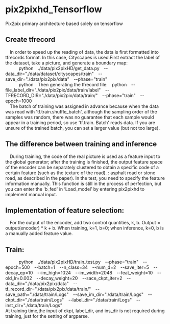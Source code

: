# pix2pixhd_Tensorflow
Pix2pix primary architecture based solely on tensorflow
## Create tfrecord
&#8195;In order to speed up the reading of data, the data is first formatted into tfrecords format. In this case, Cityscapes is used.First extract the label of the dataset, take a picture, and generate a boundary map:<br>
&#8195;&#8195;&#8195;python&#8195;./data/pix2pixHD/get_data.py&#8195;--data_dir="./data/dataset/cityscapes/train"&#8195;--save_dir="./data/pix2pix/data"&#8195;--phase="train"<br>
&#8195;&#8195;&#8195;python&#8195;Then generating the tfrecord file:&#8195;python&#8195;--file_label_dir="./data/pix2pix/data/train/label"&#8195;--TFRECORD_DIR="./data/pix2pix/data/train/"&#8195;--phase="train"&#8195;--epoch=1000<br>
&#8195;The batch of training was assigned in advance because when the data was read with 'tf.train.shuffle_batch', although the sampling order of the samples was random, there was no guarantee that each sample would appear in a training period, so use 'tf.train. Batch' reads data. If you are unsure of the trained batch, you can set a larger value (but not too large).<br>
## The difference between training and inference
&#8195;During training, the code of the real picture is used as a feature input to the global generator; after the training is finished, the output feature space of the encoder can be separately clustered to obtain a specific code of a certain feature (such as the texture of the road). : asphalt road or stone road, as described in the paper). In the test, you need to specify the feature information manually. This function is still in the process of perfection, but you can enter the 'b_fed' in ‘Load_model’ by entering pix2pixhd to implement manual input.<br>
## Implementation of feature selection:
&#8195;For the output of the encoder, add two control quantities, k, b. Output = output(encoder) * k + b. When training, k=1, b=0; when inference, k=0, b is a manually added feature value.<br>
## Train:
&#8195;&#8195;&#8195;python&#8195;./data/pix2pixHD/train_test.py&#8195;--phase="train"&#8195;--epoch=500&#8195;--batch=1&#8195;--n_class=34&#8195;--num_d=2&#8195;--save_iter=5&#8195;--decay_ep=10&#8195;--im_high=1024&#8195;--im_width=2048&#8195;--feat_weight=10&#8195;--old_lr=0.002&#8195;--decay_weight=20&#8195;--sace_ckpt_iter=2&#8195;--data_dir="./data/pix2pix/data"&#8195;--tf_record_dir="./data/pix2pix/data/train/"&#8195;--save_path="./data/train/Logs"&#8195;--save_im_dir="./data/train/Logs"&#8195;--ckpt_dir="./data/train/Logs"&#8195;--label_dir="./data/train/Logs"&#8195;--inst_dir="./data/train/Logs"<br>
At training time,the input of ckpt, label_dir, and ins_dir is not required during training, just for the setting of argparse.
